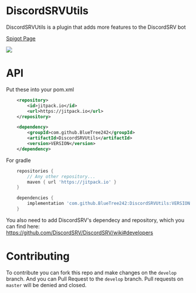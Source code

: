 # DiscordSRVUtils

DiscordSRVUtils is a plugin that adds more features to the DiscordSRV bot

[Spigot Page](https://www.spigotmc.org/resources/discordsrvutils.85958/)

[![](https://bstats.org/signatures/bukkit/DiscordSRVUtils.svg)](https://bstats.org/plugin/bukkit/DiscordSRV/387 "DiscordSRVUtils' bstats")

# API

Put these into your pom.xml

```xml
    <repository>
        <id>jitpack.io</id>
        <url>https://jitpack.io</url>
    </repository>
```

```xml
    <dependency>
        <groupId>com.github.BlueTree242</groupId>
        <artifactId>DiscordSRVUtils</artifactId>
        <version>VERSION</version>
    </dependency>
```

For gradle

```gradle
    repositories {
        // Any other repository...
        maven { url 'https://jitpack.io' }
    }
```

```gradle
    dependencies {
        implementation 'com.github.BlueTree242:DiscordSRVUtils:VERSION'
    }
```

You also need to add DiscordSRV's dependecy and repository, which you can find here:  
https://github.com/DiscordSRV/DiscordSRV/wiki#developers

# Contributing

To contribute you can fork this repo and make changes on the `develop` branch. And you can Pull Request to the `develop`
branch. Pull requests on `master` will be denied and closed.
  






